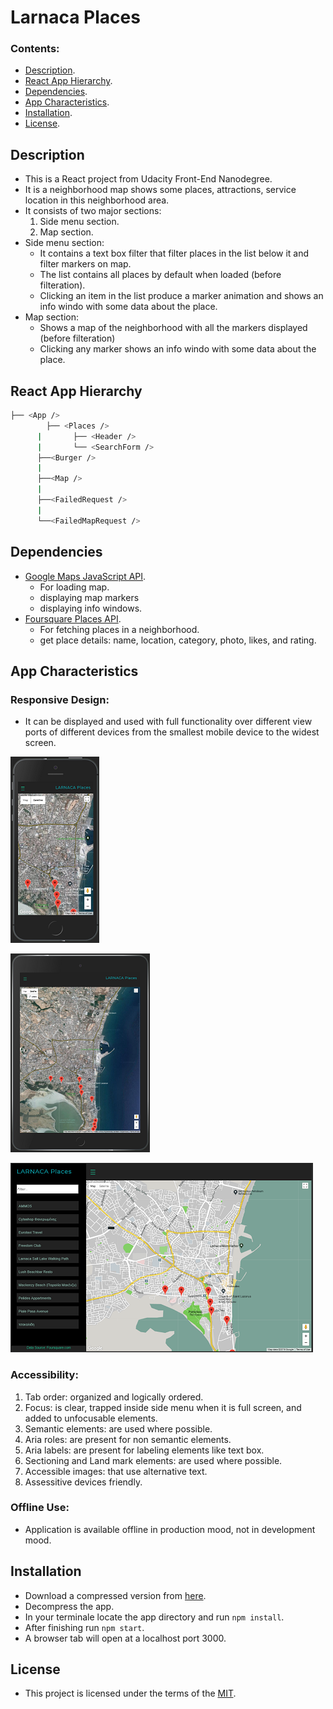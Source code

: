 # Larnaca Places


### Contents:

- [Description](#description).
- [React App Hierarchy](#react-app-hierarchy).
- [Dependencies](#dependencies).
- [App Characteristics](#app-characteristics).
- [Installation](#installation).
- [License](#license).


## Description

- This is a React project from Udacity Front-End Nanodegree.
- It is a neighborhood map shows some places, attractions, service location in this neighborhood area.
- It consists of two major sections:
  1. Side menu section.
  2. Map section.
- Side menu section:
  - It contains a text box filter that filter places in the list below it and filter markers on map.
  - The list contains all places by default when loaded (before filteration).
  - Clicking an item in the list produce a marker animation and shows an info windo with some data about the place.
- Map section:
  - Shows a map of the neighborhood with all the markers displayed (before filteration)
  - Clicking any marker shows an info windo with some data about the place.
  
  
## React App Hierarchy
  
  ```bash
├── <App />
        ├── <Places />
        |       ├── <Header />
        |       └── <SearchForm />
        ├──<Burger />
        |
        ├──<Map />
        |
        ├──<FailedRequest />
        |
        └──<FailedMapRequest />
```


## Dependencies

- [Google Maps JavaScript API](https://developers.google.com/maps/documentation/javascript/tutorial).
  - For loading map. 
  - displaying map markers
  - displaying info windows.
- [Foursquare Places API](https://developer.foursquare.com/places-api).
  - For fetching places in a neighborhood.
  - get place details: name, location, category, photo, likes, and rating.
  
  
## App Characteristics

### Responsive Design:

 - It can be displayed and used with full functionality over different view ports of different devices from the smallest mobile device to the widest screen.
 
 ![mobile view](https://github.com/Islam888/larnaca-places/blob/master/mobile-view2.png)
 
 ![ipad view](https://github.com/Islam888/larnaca-places/blob/master/mobile-view.png)
 
 ![Desktop view](https://github.com/Islam888/larnaca-places/blob/master/desktop.png)
 
 
### Accessibility:
  1. Tab order: organized and logically ordered.
  2. Focus: is clear, trapped inside side menu when it is full screen, and added to unfocusable elements.
  3. Semantic elements: are used where possible.
  4. Aria roles: are present for non semantic elements.
  5. Aria labels: are present for labeling elements like text box.
  6. Sectioning and Land mark elements: are used where possible.
  7. Accessible images: that use alternative text.
  8. Assessitive devices friendly.
  
### Offline Use:
 - Application is available offline in production mood, not in development mood.
 
 
## Installation
 
  - Download a compressed version from [here](https://github.com/Islam888/larnaca-places/archive/master.zip).
  - Decompress the app.
  - In your terminale locate the app directory and run `npm install`.
  - After finishing run `npm start`.
  - A browser tab will open at a localhost port 3000.
  
  
## License

- This project is licensed under the terms of the [MIT](https://github.com/Islam888/larnaca-places/blob/master/LICENSE.md).
 
